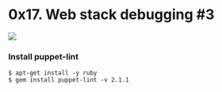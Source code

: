 # 0x17. Web stack debugging #3

![](https://s3.amazonaws.com/intranet-projects-files/holbertonschool-sysadmin_devops/293/d42WuBh.png)

### Install puppet-lint
```
$ apt-get install -y ruby
$ gem install puppet-lint -v 2.1.1
```